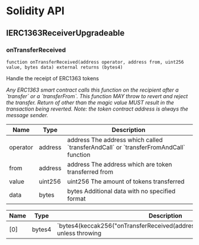 # Solidity API

## IERC1363ReceiverUpgradeable

### onTransferReceived

```solidity
function onTransferReceived(address operator, address from, uint256 value, bytes data) external returns (bytes4)
```

Handle the receipt of ERC1363 tokens

_Any ERC1363 smart contract calls this function on the recipient
after a &#x60;transfer&#x60; or a &#x60;transferFrom&#x60;. This function MAY throw to revert and reject the
transfer. Return of other than the magic value MUST result in the
transaction being reverted.
Note: the token contract address is always the message sender._

| Name | Type | Description |
| ---- | ---- | ----------- |
| operator | address | address The address which called &#x60;transferAndCall&#x60; or &#x60;transferFromAndCall&#x60; function |
| from | address | address The address which are token transferred from |
| value | uint256 | uint256 The amount of tokens transferred |
| data | bytes | bytes Additional data with no specified format |

| Name | Type | Description |
| ---- | ---- | ----------- |
| [0] | bytes4 | &#x60;bytes4(keccak256(&quot;onTransferReceived(address,address,uint256,bytes)&quot;))&#x60;  unless throwing |


